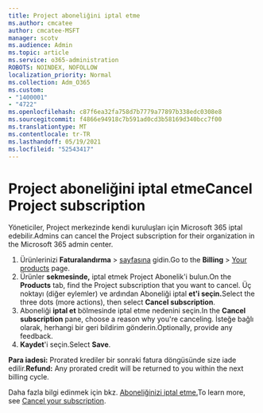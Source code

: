 ```yaml
---
title: Project aboneliğini iptal etme
ms.author: cmcatee
author: cmcatee-MSFT
manager: scotv
ms.audience: Admin
ms.topic: article
ms.service: o365-administration
ROBOTS: NOINDEX, NOFOLLOW
localization_priority: Normal
ms.collection: Adm_O365
ms.custom:
- "1400001"
- "4722"
ms.openlocfilehash: c87f6ea32fa758d7b7779a77897b338edc0308e8
ms.sourcegitcommit: f4866e94918c7b591ad0cd3b58169d340bcc7f00
ms.translationtype: MT
ms.contentlocale: tr-TR
ms.lasthandoff: 05/19/2021
ms.locfileid: "52543417"
---
```

# <a name="cancel-project-subscription"></a><span data-ttu-id="54e11-102">Project aboneliğini iptal etme</span><span class="sxs-lookup"><span data-stu-id="54e11-102">Cancel Project subscription</span></span>

<span data-ttu-id="54e11-103">Yöneticiler, Project merkezinde kendi kuruluşları için Microsoft 365 iptal edebilir.</span><span class="sxs-lookup"><span data-stu-id="54e11-103">Admins can cancel the Project subscription for their organization in the Microsoft 365 admin center.</span></span>

1. <span data-ttu-id="54e11-104">Ürünlerinizi **Faturalandırma** \> [sayfasına](https://go.microsoft.com/fwlink/p/?linkid=842054) gidin.</span><span class="sxs-lookup"><span data-stu-id="54e11-104">Go to the **Billing** \> [Your products](https://go.microsoft.com/fwlink/p/?linkid=842054) page.</span></span>
2. <span data-ttu-id="54e11-105">Ürünler **sekmesinde,** iptal etmek Project Abonelik'i bulun.</span><span class="sxs-lookup"><span data-stu-id="54e11-105">On the **Products** tab, find the Project subscription that you want to cancel.</span></span> <span data-ttu-id="54e11-106">Üç noktayı (diğer eylemler) ve ardından Aboneliği iptal **et'i seçin.**</span><span class="sxs-lookup"><span data-stu-id="54e11-106">Select the three dots (more actions), then select **Cancel subscription**.</span></span>
3. <span data-ttu-id="54e11-107">Aboneliği **iptal et** bölmesinde iptal etme nedenini seçin.</span><span class="sxs-lookup"><span data-stu-id="54e11-107">In the **Cancel subscription** pane, choose a reason why you're canceling.</span></span> <span data-ttu-id="54e11-108">İsteğe bağlı olarak, herhangi bir geri bildirim gönderin.</span><span class="sxs-lookup"><span data-stu-id="54e11-108">Optionally, provide any feedback.</span></span>
4. <span data-ttu-id="54e11-109">**Kaydet**'i seçin.</span><span class="sxs-lookup"><span data-stu-id="54e11-109">Select **Save**.</span></span>

<span data-ttu-id="54e11-110">**Para iadesi:** Prorated krediler bir sonraki fatura döngüsünde size iade edilir.</span><span class="sxs-lookup"><span data-stu-id="54e11-110">**Refund:** Any prorated credit will be returned to you within the next billing cycle.</span></span>

<span data-ttu-id="54e11-111">Daha fazla bilgi edinmek için bkz. [Aboneliğinizi iptal etme.](/microsoft-365/commerce/subscriptions/cancel-your-subscription)</span><span class="sxs-lookup"><span data-stu-id="54e11-111">To learn more, see [Cancel your subscription](/microsoft-365/commerce/subscriptions/cancel-your-subscription).</span></span>